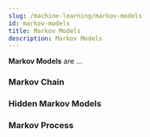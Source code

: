 ```yaml
---
slug: /machine-learning/markov-models
id: markov-models
title: Markov Models
description: Markov Models
---
```


**Markov Models** are ...

### Markov Chain

### Hidden Markov Models

### Markov Process
